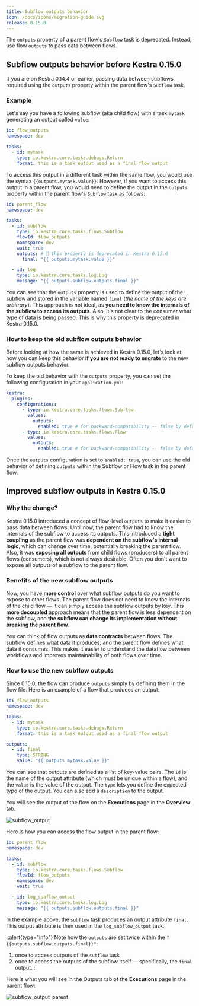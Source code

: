 ```yaml
---
title: Subflow outputs behavior
icon: /docs/icons/migration-guide.svg
release: 0.15.0
---
```


The `outputs` property of a parent flow's `Subflow` task is deprecated. Instead, use flow `outputs` to pass data between flows.

## Subflow outputs behavior before Kestra 0.15.0

If you are on Kestra 0.14.4 or earlier, passing data between subflows required using the `outputs` property within the parent flow's `Subflow` task.

### Example

Let's say you have a following subflow (aka child flow) with a task `mytask` generating an output called `value`:

```yaml
id: flow_outputs
namespace: dev

tasks:
  - id: mytask
    type: io.kestra.core.tasks.debugs.Return
    format: this is a task output used as a final flow output
```

To access this output in a different task within the same flow, you would use the syntax `{{outputs.mytask.value}}`. However, if you want to access this output in a parent flow, you would need to define the output in the `outputs` property within the parent flow's `Subflow` task as follows:

```yaml
id: parent_flow
namespace: dev

tasks:
  - id: subflow
    type: io.kestra.core.tasks.flows.Subflow
    flowId: flow_outputs
    namespace: dev
    wait: true
    outputs: # 🚨 this property is deprecated in Kestra 0.15.0
      final: "{{ outputs.mytask.value }}"

  - id: log
    type: io.kestra.core.tasks.log.Log
    message: "{{ outputs.subflow.outputs.final }}"
```

You can see that the `outputs` property is used to define the output of the subflow and stored in the variable named `final` (_the name of the keys are arbitrary_). This approach is not ideal, as **you need to know the internals of the subflow to access its outputs**. Also, it's not clear to the consumer what type of data is being passed. This is why this property is deprecated in Kestra 0.15.0.

### How to keep the old subflow outputs behavior

Before looking at how the same is achieved in Kestra 0.15.0, let's look at how you can keep this behavior **if you are not ready to migrate** to the new subflow outputs behavior.

To keep the old behavior with the `outputs` property, you can set the following configuration in your `application.yml`:

```yaml
kestra:
  plugins:
    configurations:
      - type: io.kestra.core.tasks.flows.Subflow
        values:
          outputs:
            enabled: true # for backward-compatibility -- false by default
      - type: io.kestra.core.tasks.flows.Flow
        values:
          outputs:
            enabled: true # for backward-compatibility -- false by default
```

Once the `outputs` configuration is set to `enabled: true`, you can use the old behavior of defining `outputs` within the Subflow or Flow task in the parent flow.

## Improved subflow outputs in Kestra 0.15.0

### Why the change?
Kestra 0.15.0 introduced a concept of flow-level `outputs` to make it easier to pass data between flows. Until now, the parent flow had to know the internals of the subflow to access its outputs. This introduced a **tight coupling** as the parent flow was **dependent on the subflow's internal logic**, which can change over time, potentially breaking the parent flow. Also, it was **exposing all outputs** from child flows (producers) to all parent flows (consumers), which is not always desirable. Often you don't want to expose all outputs of a subflow to the parent flow.

### Benefits of the new subflow outputs
Now, you have **more control** over what subflow outputs do you want to expose to other flows. The parent flow does not need to know the internals of the child flow — it can simply access the subflow outputs by key. This **more decoupled** approach means that the parent flow is less dependent on the subflow, and **the subflow can change its implementation without breaking the parent flow**.

You can think of flow outputs as **data contracts** between flows. The subflow defines what data it produces, and the parent flow defines what data it consumes. This makes it easier to understand the dataflow between workflows and improves maintainability of both flows over time.


### How to use the new subflow outputs
Since 0.15.0, the flow can produce `outputs` simply by defining them in the flow file. Here is an example of a flow that produces an output:

```yaml
id: flow_outputs
namespace: dev

tasks:
  - id: mytask
    type: io.kestra.core.tasks.debugs.Return
    format: this is a task output used as a final flow output

outputs:
  - id: final
    type: STRING
    value: "{{ outputs.mytask.value }}"
```

You can see that outputs are defined as a list of key-value pairs. The `id` is the name of the output attribute (which must be unique within a flow), and the `value` is the value of the output. The `type` lets you define the expected type of the output. You can also add a `description` to the output.

You will see the output of the flow on the **Executions** page in the **Overview** tab.

![subflow_output](/docs/workflow-components/subflow_output.png)

Here is how you can access the flow output in the parent flow:

```yaml
id: parent_flow
namespace: dev

tasks:
  - id: subflow
    type: io.kestra.core.tasks.flows.Subflow
    flowId: flow_outputs
    namespace: dev
    wait: true

  - id: log_subflow_output
    type: io.kestra.core.tasks.log.Log
    message: "{{ outputs.subflow.outputs.final }}"
```

In the example above, the `subflow` task produces an output attribute `final`. This output attribute is then used in the `log_subflow_output` task.

::alert{type="info"}
Note how the `outputs` are set twice within the `"{{outputs.subflow.outputs.final}}"`:
1. once to access outputs of the `subflow` task
2. once to access the outputs of the subflow itself — specifically, the `final` output.
::

Here is what you will see in the Outputs tab of the **Executions** page in the parent flow:

![subflow_output_parent](/docs/workflow-components/subflow_output_parent.png)

